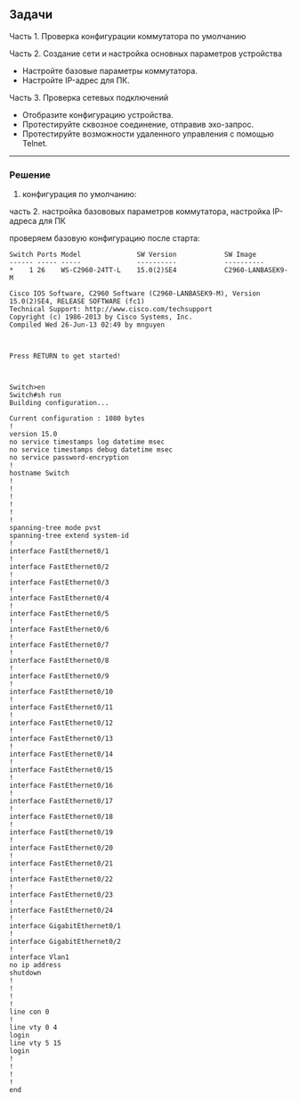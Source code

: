 ﻿Задачи
-----
Часть 1. Проверка конфигурации коммутатора по умолчанию 

Часть 2. Создание сети и настройка основных параметров устройства 
* Настройте базовые параметры коммутатора.
* Настройте IP-адрес для ПК.

Часть 3. Проверка сетевых подключений 
* Отобразите конфигурацию устройства.
* Протестируйте сквозное соединение, отправив эхо-запрос.
* Протестируйте возможности удаленного управления с помощью Telnet.


----

### Решение 

  1. конфигурация по умолчанию:
 
часть 2. настройка базововых параметров коммутатора, настройка IP-адреса для ПК

 проверяем базовую конфигурацию после старта:

    Switch Ports Model              SW Version            SW Image
    ------ ----- -----              ----------            ----------
    *    1 26    WS-C2960-24TT-L    15.0(2)SE4            C2960-LANBASEK9-M
    
    Cisco IOS Software, C2960 Software (C2960-LANBASEK9-M), Version 15.0(2)SE4, RELEASE SOFTWARE (fc1)
    Technical Support: http://www.cisco.com/techsupport
    Copyright (c) 1986-2013 by Cisco Systems, Inc.
    Compiled Wed 26-Jun-13 02:49 by mnguyen
    
    
    
    Press RETURN to get started!
    
    
    
    Switch>en
    Switch#sh run
    Building configuration...
    
    Current configuration : 1080 bytes
    !
    version 15.0
    no service timestamps log datetime msec
    no service timestamps debug datetime msec
    no service password-encryption
    !
    hostname Switch
    !
    !
    !
    !
    !
    !
    spanning-tree mode pvst
    spanning-tree extend system-id
    !
    interface FastEthernet0/1
    !
    interface FastEthernet0/2
    !
    interface FastEthernet0/3
    !
    interface FastEthernet0/4
    !
    interface FastEthernet0/5
    !
    interface FastEthernet0/6
    !
    interface FastEthernet0/7
    !
    interface FastEthernet0/8
    !
    interface FastEthernet0/9
    !
    interface FastEthernet0/10
    !
    interface FastEthernet0/11
    !
    interface FastEthernet0/12
    !
    interface FastEthernet0/13
    ! 
    interface FastEthernet0/14
    !
    interface FastEthernet0/15
    !
    interface FastEthernet0/16
    !
    interface FastEthernet0/17 
    !
    interface FastEthernet0/18
    !
    interface FastEthernet0/19
    !
    interface FastEthernet0/20
    !
    interface FastEthernet0/21
    !
    interface FastEthernet0/22
    !
    interface FastEthernet0/23
    !
    interface FastEthernet0/24
    !
    interface GigabitEthernet0/1
    !
    interface GigabitEthernet0/2
    !
    interface Vlan1
    no ip address
    shutdown
    !
    !
    !
    !
    line con 0
    !
    line vty 0 4
    login
    line vty 5 15
    login
    !
    !
    !
    !
    end

 
